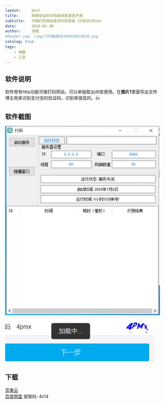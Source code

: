 ```yaml
---
layout:     post
title:      网络验证码识别系统易语言开源
subtitle:   可做打码网站亲测识别率高（识别支付bao）
date:       2020-01-30
author:     浅唱
#header-img: /img/TIM截图20190810024626.png
catalog: true
tags:
    - 电脑
    - 工具
---
```

## 软件说明
软件带有http功能可做打码网站，可以单独取出dll库使用。在**图片1**里面写出文件    
博主用来识别支付宝的验证码，识别率很高的。👍    

## 软件截图
![QQ拼音截图20200131000010.png](/img/QQ拼音截图20200131000010.png)    
![QQ拼音截图20200131000810.png](/img/QQ拼音截图20200131000810.png)    

## 下载 
[蓝奏云](https://www.lanzous.com/i8xn2wd)    
[百度网盘](https://pan.baidu.com/s/1NMHfJpTE62R7Z7Pbn8QAkA) 提取码: 4s14        
  
      
